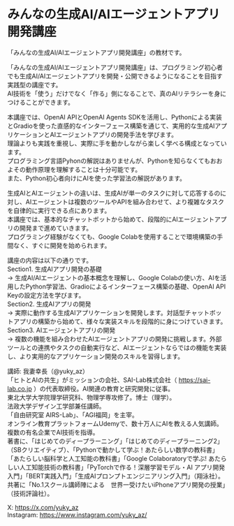 # みんなの生成AI/AIエージェントアプリ開発講座
「みんなの生成AI/AIエージェントアプリ開発講座」の教材です。  
  
「みんなの生成AI/AIエージェントアプリ開発講座」は、プログラミング初心者でも生成AI/AIエージェントアプリを開発・公開できるようになることを目指す実践型の講座です。  
 AI技術を「使う」だけでなく「作る」側になることで、真のAIリテラシーを身につけることができます。  
  
本講座では、OpenAI APIとOpenAI Agents SDKを活用し、Pythonによる実装とGradioを使った直感的なインターフェース構築を通じて、実用的な生成AIアプリケーションとAIエージェントアプリの開発手法を学びます。  
理論よりも実践を重視し、実際に手を動かしながら楽しく学べる構成となっています。  
プログラミング言語Pyhonの解説はありませんが、Pythonを知らなくてもおおよその動作原理を理解することは十分可能です。  
また、Python初心者向けにAIを使った学習法の解説があります。  
  
生成AIとAIエージェントの違いは、生成AIが単一のタスクに対して応答するのに対し、AIエージェントは複数のツールやAPIを組み合わせて、より複雑なタスクを自律的に実行できる点にあります。   
本講座では、基本的なチャットボットから始めて、段階的にAIエージェントアプリの開発まで進めていきます。   
プログラミング経験がなくても、Google Colabを使用することで環境構築の手間なく、すぐに開発を始められます。  
  
講座の内容は以下の通りです。  
Section1. 生成AIアプリ開発の基礎  
→ 生成AI/AIエージェントの基本概念を理解し、Google Colabの使い方、AIを活用したPython学習法、Gradioによるインターフェース構築の基礎、OpenAI API Keyの設定方法を学びます。  
Section2. 生成AIアプリの開発  
→ 実際に動作する生成AIアプリケーションを開発します。対話型チャットボットアプリの構築から始めて、様々な実装スキルを段階的に身につけていきます。  
Section3. AIエージェントアプリの開発  
→ 複数の機能を組み合わせたAIエージェントアプリの開発に挑戦します。外部ツールとの連携やタスクの自動実行など、AIエージェントならではの機能を実装し、より実用的なアプリケーション開発のスキルを習得します。  
  
講師: 我妻幸長（@yuky_az）  
「ヒトとAIの共生」がミッションの会社、SAI-Lab株式会社（  https://sai-lab.co.jp  ）の代表取締役。AI関連の教育と研究開発に従事。  
東北大学大学院理学研究科、物理学専攻修了。博士（理学）。  
法政大学デザイン工学部兼任講師。  
「自由研究室 AIRS-Lab」、「AGI福岡」を主宰。  
オンライン教育プラットフォームUdemyで、数十万人にAIを教える人気講師。  
複数の有名企業でAI技術を指導。  
著書に、「はじめてのディープラーニング」「はじめてのディープラーニング2」（SBクリエイティブ）、「Pythonで動かして学ぶ！あたらしい数学の教科書」「あたらしい脳科学と人工知能の教科書」「Google Colaboratoryで学ぶ! あたらしい人工知能技術の教科書」「PyTorchで作る！深層学習モデル・AI アプリ開発入門」「BERT実践入門」「生成AIプロンプトエンジニアリング入門」（翔泳社）。共著に「No.1スクール講師陣による　世界一受けたいiPhoneアプリ開発の授業」（技術評論社）。  
  
X: https://x.com/yuky_az  
Instagram: https://www.instagram.com/yuky_az/  
